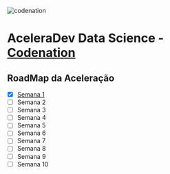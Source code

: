 ![codenation](https://raw.githubusercontent.com/GabrielF9/Data-Science-Online/master/logo.png)
# AceleraDev Data Science - [Codenation](https://codenation.dev)

## RoadMap da Aceleração

- [x] [Semana 1](./semana1/README.md)
- [ ] Semana 2
- [ ] Semana 3
- [ ] Semana 4
- [ ] Semana 5
- [ ] Semana 6
- [ ] Semana 7
- [ ] Semana 8
- [ ] Semana 9
- [ ] Semana 10